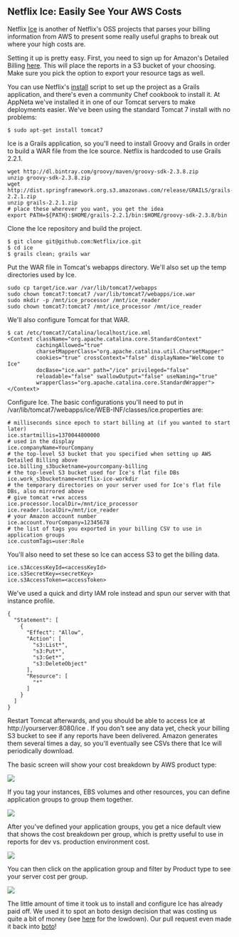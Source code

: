 ## Netflix Ice: Easily See Your AWS Costs ##

Netflix [Ice](https://github.com/netflix/ice) is another of Netflix's OSS projects that parses your billing information from AWS to present some really useful graphs to break out where your high costs are.

Setting it up is pretty easy.  First, you need to sign up for Amazon's Detailed Billing [here](http://docs.aws.amazon.com/awsaccountbilling/latest/aboutv2/detailed-billing-reports.html).  This will place the reports in a S3 bucket of your choosing.  Make sure you pick the option to export your resource tags as well.

You can use Netflix's [install](https://github.com/Netflix/ice/blob/master/install.sh) script to set up the project as a Grails application, and there's even a community Chef cookbook to install it.  At AppNeta we've installed it in one of our Tomcat servers to make deployments easier.  We've been using the standard Tomcat 7 install with no problems:
```
$ sudo apt-get install tomcat7
```

Ice is a Grails application, so you'll need to install Groovy and Grails in order to build a WAR file from the Ice source.  Netflix is hardcoded to use Grails 2.2.1.
```
wget http://dl.bintray.com/groovy/maven/groovy-sdk-2.3.8.zip
unzip groovy-sdk-2.3.8.zip
wget http://dist.springframework.org.s3.amazonaws.com/release/GRAILS/grails-2.2.1.zip
unzip grails-2.2.1.zip
# place these wherever you want, you get the idea
export PATH=${PATH}:$HOME/grails-2.2.1/bin:$HOME/groovy-sdk-2.3.8/bin
```

Clone the Ice repository and build the project.
```
$ git clone git@github.com:Netflix/ice.git
$ cd ice
$ grails clean; grails war
```

Put the WAR file in Tomcat's webapps directory.  We'll also set up the temp directories used by Ice.
```
sudo cp target/ice.war /var/lib/tomcat7/webapps
sudo chown tomcat7:tomcat7 /var/lib/tomcat7/webapps/ice.war
sudo mkdir -p /mnt/ice_processor /mnt/ice_reader
sudo chown tomcat7:tomcat7 /mnt/ice_processor /mnt/ice_reader
```

We'll also configure Tomcat for that WAR.

```
$ cat /etc/tomcat7/Catalina/localhost/ice.xml
<Context className="org.apache.catalina.core.StandardContext"
         cachingAllowed="true"
         charsetMapperClass="org.apache.catalina.util.CharsetMapper"
         cookies="true" crossContext="false" displayName="Welcome to Ice"
         docBase="ice.war" path="/ice" privileged="false"
         reloadable="false" swallowOutput="false" useNaming="true"
         wrapperClass="org.apache.catalina.core.StandardWrapper">
</Context>
```

Configure Ice.  The basic configurations you'll need to put in /var/lib/tomcat7/webapps/ice/WEB-INF/classes/ice.properties are:

```
# milliseconds since epoch to start billing at (if you wanted to start later)
ice.startmillis=1370044800000
# used in the display
ice.companyName=YourCompany
# the top-level S3 bucket that you specified when setting up AWS Detailed Billing above 
ice.billing_s3bucketname=yourcompany-billing
# the top-level S3 bucket used for Ice's flat file DBs
ice.work_s3bucketname=netflix-ice-workdir
# the temporary directories on your server used for Ice's flat file DBs, also mirrored above
# give tomcat +rwx access
ice.processor.localDir=/mnt/ice_processor
ice.reader.localDir=/mnt/ice_reader
# your Amazon account number
ice.account.YourCompany=12345678
# the list of tags you exported in your billing CSV to use in application groups
ice.customTags=user:Role
```

You'll also need to set these so Ice can access S3 to get the billing data.
```
ice.s3AccessKeyId=<accessKeyId>
ice.s3SecretKey=<secretKey>
ice.s3AccessToken=<accessToken>
```
We've used a quick and dirty IAM role instead and spun our server with that instance profile.
```
{
  "Statement": [
    {
      "Effect": "Allow",
      "Action": [
        "s3:List*",
        "s3:Put*",
        "s3:Get*",
        "s3:DeleteObject"
      ],
      "Resource": [
        "*"
      ]
    }
  ]
}
```

Restart Tomcat afterwards, and you should be able to access Ice at http://yourserver:8080/ice .  If you don't see any data yet, check your billing S3 bucket to see if any reports have been delivered.  Amazon generates them several times a day, so you'll eventually see CSVs there that Ice will periodically download.

The basic screen will show your cost breakdown by AWS product type:

![](https://raw.github.com/jessedavis/writings/master/images/basic_resource_breakdown.png)

If you tag your instances, EBS volumes and other resources, you can define application groups to group them together.

![](https://raw.github.com/jessedavis/writings/master/images/application_group_menu.png)

After you've defined your application groups, you get a nice default view that shows the cost breakdown per group, which is pretty useful to use in reports for dev vs. production environment cost.

![](https://raw.github.com/jessedavis/writings/master/images/application_group_list.png)

You can then click on the application group and filter by Product type to see your server cost per group.

![](https://raw.github.com/jessedavis/writings/master/images/resource_group_instance_cost.png)

The little amount of time it took us to install and configure Ice has already paid off.  We used it to spot an boto design decision that was costing us quite a bit of money (see [here](http://www.appneta.com/blog/s3-list-get-bucket-default/) for the lowdown).  Our pull request even made it back into [boto](http://boto.readthedocs.org/en/latest/releasenotes/v2.25.0.html)!
